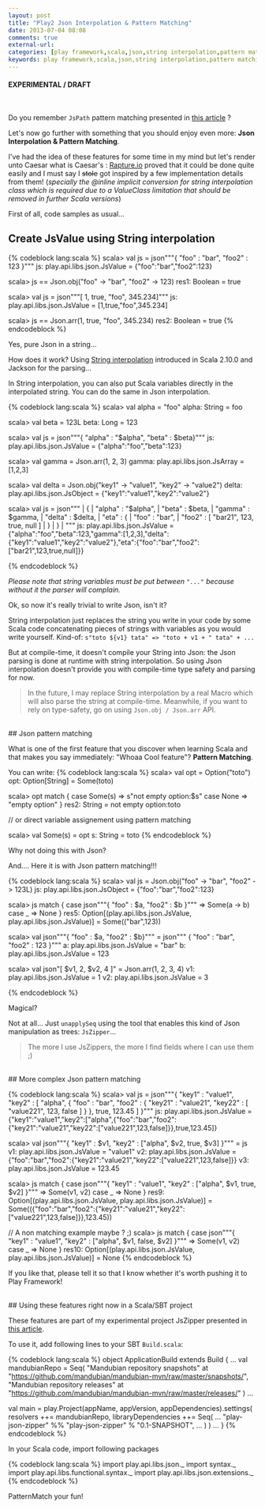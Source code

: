 ```yaml
---
layout: post
title: "Play2 Json Interpolation & Pattern Matching"
date: 2013-07-04 08:08
comments: true
external-url:
categories: [play framework,scala,json,string interpolation,pattern matching]
keywords: play framework,scala,json,string interpolation,pattern matching
---
```


#### EXPERIMENTAL / DRAFT
<br/>

<div class="well">
<p>Do you remember <code>JsPath</code> pattern matching presented in <a href="http://mandubian.com/2013/05/01/jspath-pattern-matching/">this article</a> ?</p>
<p>Let's now go further with something that you should enjoy even more: <b>Json Interpolation &amp; Pattern Matching</b>.</p>

<p>I've had the idea of these features for some time in my mind but let's render unto Caesar what is Caesar's : <a href="http://rapture.io/jsonSupport">Rapture.io</a> proved that it could be done quite easily and I must say I <del>stole</del> got inspired by a few implementation details from them! (<i>specially the @inline implicit conversion for string interpolation class which is required due to a ValueClass limitation that should be removed in further Scala versions</i>)
</div>


First of all, code samples as usual...

## Create JsValue using String interpolation

{% codeblock lang:scala %}
scala> val js = json"""{ "foo" : "bar", "foo2" : 123 }"""
js: play.api.libs.json.JsValue = {"foo":"bar","foo2":123}

scala> js == Json.obj("foo" -> "bar", "foo2" -> 123)
res1: Boolean = true

scala> val js = json"""[ 1, true, "foo", 345.234]"""
js: play.api.libs.json.JsValue = [1,true,"foo",345.234]

scala> js == Json.arr(1, true, "foo", 345.234)
res2: Boolean = true
{% endcodeblock %}

Yes, pure Json in a string...

How does it work? Using [String interpolation](http://docs.scala-lang.org/overviews/core/string-interpolation.html) introduced in Scala 2.10.0 and Jackson for the parsing...

In String interpolation, you can also put Scala variables directly in the interpolated string. You can do the same in Json interpolation.

{% codeblock lang:scala %}
scala> val alpha = "foo"
alpha: String = foo

scala> val beta = 123L
beta: Long = 123

scala> val js = json"""{ "alpha" : "$alpha", "beta" : $beta}"""
js: play.api.libs.json.JsValue = {"alpha":"foo","beta":123}

scala> val gamma = Json.arr(1, 2, 3)
gamma: play.api.libs.json.JsArray = [1,2,3]

scala> val delta = Json.obj("key1" -> "value1", "key2" -> "value2")
delta: play.api.libs.json.JsObject = {"key1":"value1","key2":"value2"}

scala> val js = json"""
     |         {
     |           "alpha" : "$alpha",
     |           "beta" : $beta,
     |           "gamma" : $gamma,
     |           "delta" : $delta,
     |           "eta" : {
     |             "foo" : "bar",
     |             "foo2" : [ "bar21", 123, true, null ]
     |           }
     |         }
     |       """
js: play.api.libs.json.JsValue = {"alpha":"foo","beta":123,"gamma":[1,2,3],"delta":{"key1":"value1","key2":"value2"},"eta":{"foo":"bar","foo2":["bar21",123,true,null]}}

{% endcodeblock %}

_Please note that string variables must be put between `"..."` because without it the parser will complain._

Ok, so now it's really trivial to write Json, isn't it?

String interpolation just replaces the string you write in your code by some Scala code concatenating pieces of strings with variables as you would write yourself. Kind-of: `s"toto ${v1} tata" => "toto + v1 + " tata" + ...`

But at compile-time, it doesn't compile your String into Json: the Json parsing is done at runtime with string interpolation. So using Json interpolation doesn't provide you with compile-time type safety and parsing for now.

>In the future, I may replace String interpolation by a real Macro which will also parse the string at compile-time. Meanwhile, if you want to rely on type-safety, go on using `Json.obj / Json.arr` API.

<br/>
## Json pattern matching

What is one of the first feature that you discover when learning Scala and that makes you say immediately: "Whoaa Cool feature"? **Pattern Matching**.

You can write:
{% codeblock lang:scala %}
scala> val opt = Option("toto")
opt: Option[String] = Some(toto)

scala> opt match {
  case Some(s) => s"not empty option:$s"
  case None    => "empty option"
}
res2: String = not empty option:toto

// or direct variable assignement using pattern matching

scala> val Some(s) = opt
s: String = toto
{% endcodeblock %}

Why not doing this with Json?

And.... Here it is with Json pattern matching!!!

{% codeblock lang:scala %}
scala> val js = Json.obj("foo" -> "bar", "foo2" -> 123L)
js: play.api.libs.json.JsObject = {"foo":"bar","foo2":123}

scala> js match {
  case json"""{ "foo" : $a, "foo2" : $b }""" => Some(a -> b)
  case _ => None
}
res5: Option[(play.api.libs.json.JsValue, play.api.libs.json.JsValue)] = 
Some(("bar",123))

scala> val json"""{ "foo" : $a, "foo2" : $b}""" = json""" { "foo" : "bar", "foo2" : 123 }"""
a: play.api.libs.json.JsValue = "bar"
b: play.api.libs.json.JsValue = 123

scala> val json"[ $v1, 2, $v2, 4 ]" = Json.arr(1, 2, 3, 4)
v1: play.api.libs.json.JsValue = 1
v2: play.api.libs.json.JsValue = 3

{% endcodeblock %}

Magical? 

Not at all... Just `unapplySeq` using the tool that enables this kind of Json manipulation as trees: `JsZipper`... 

>The more I use JsZippers, the more I find fields where I can use them ;)

<br/>
## More complex Json pattern matching

{% codeblock lang:scala %}
scala> val js = json"""{
    "key1" : "value1",
    "key2" : [
      "alpha",
      { "foo" : "bar",
        "foo2" : {
          "key21" : "value21",
          "key22" : [ "value221", 123, false ]
        }
      },
      true,
      123.45
    ]
  }"""
js: play.api.libs.json.JsValue = {"key1":"value1","key2":["alpha",{"foo":"bar","foo2":{"key21":"value21","key22":["value221",123,false]}},true,123.45]}

scala> val json"""{ "key1" : $v1, "key2" : ["alpha", $v2, true, $v3] }""" = js
v1: play.api.libs.json.JsValue = "value1"
v2: play.api.libs.json.JsValue = {"foo":"bar","foo2":{"key21":"value21","key22":["value221",123,false]}}
v3: play.api.libs.json.JsValue = 123.45

scala> js match {
    case json"""{
      "key1" : "value1",
      "key2" : ["alpha", $v1, true, $v2]
    }"""   => Some(v1, v2)
    case _ => None
  }
res9: Option[(play.api.libs.json.JsValue, play.api.libs.json.JsValue)] = 
Some(({"foo":"bar","foo2":{"key21":"value21","key22":["value221",123,false]}},123.45))

// A non matching example maybe ? ;)
scala>  js match {
    case json"""{
      "key1" : "value1",
      "key2" : ["alpha", $v1, false, $v2]
    }"""   => Some(v1, v2)
    case _ => None
  }
res10: Option[(play.api.libs.json.JsValue, play.api.libs.json.JsValue)] = None
{% endcodeblock %}

If you like that, please tell it so that I know whether it's worth pushing it to Play Framework!

<br/>
## Using these features right now in a Scala/SBT project

These features are part of my experimental project JsZipper presented in [this article](http://mandubian.com/2013/05/01/JsZipper/).

To use it, add following lines to your SBT `Build.scala`:

{% codeblock lang:scala %}
object ApplicationBuild extends Build {
  ...
  val mandubianRepo = Seq(
    "Mandubian repository snapshots" at "https://github.com/mandubian/mandubian-mvn/raw/master/snapshots/",
    "Mandubian repository releases" at "https://github.com/mandubian/mandubian-mvn/raw/master/releases/"
  )
  ...

  val main = play.Project(appName, appVersion, appDependencies).settings(
    resolvers ++= mandubianRepo,
    libraryDependencies ++= Seq(
      ...
      "play-json-zipper"  %% "play-json-zipper"    % "0.1-SNAPSHOT",
      ...
    )
  )
  ...
}
{% endcodeblock %}

In your Scala code, import following packages

{% codeblock lang:scala %}
import play.api.libs.json._
import syntax._
import play.api.libs.functional.syntax._
import play.api.libs.json.extensions._
{% endcodeblock %}

PatternMatch your fun!

<br/>
<br/>
<br/>
<br/>